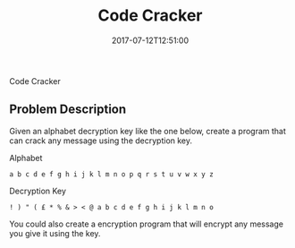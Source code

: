 ﻿---
title: "Code Cracker"
draft: false
date: "2017-07-12T12:51:00"

---

Code Cracker

## Problem Description

Given an alphabet decryption key like the one below, create a program that can crack 
any message using the decryption key.

Alphabet

    a b c d e f g h i j k l m n o p q r s t u v w x y z

Decryption Key

    ! ) " ( £ * % & > < @ a b c d e f g h i j k l m n o  	

You could also create a encryption program that will encrypt any message 
you give it using the key.

